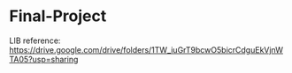 # Final-Project
LIB reference: https://drive.google.com/drive/folders/1TW_iuGrT9bcwO5bicrCdguEkVjnWTA05?usp=sharing
